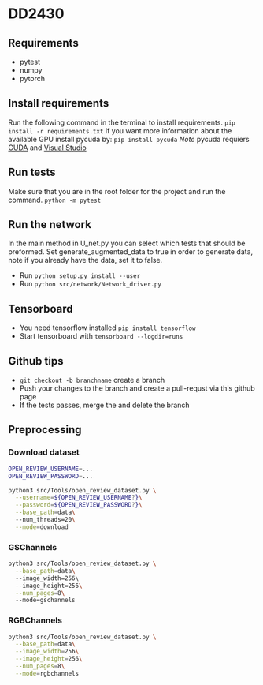 # DD2430


## Requirements
* pytest
* numpy
* pytorch

## Install requirements
Run the following command in the terminal to install requirements.
`pip install -r requirements.txt`
If you want more information about the available GPU install pycuda by:
`pip install pycuda`
*Note* pycuda requiers [CUDA](https://developer.nvidia.com/cuda-downloads) and [Visual Studio](https://visualstudio.microsoft.com/)

## Run tests 
Make sure that you are in the root folder for the project and run the command.
`python -m pytest`

## Run the network
In the main method in U_net.py you can select which tests that should be preformed. Set generate_augmented_data to true in order to generate data, note if you already have the data, set it to false.
* Run `python setup.py install --user`
* Run `python src/network/Network_driver.py`

## Tensorboard
* You need tensorflow installed `pip install tensorflow`
* Start tensorboard with `tensorboard --logdir=runs`

## Github tips
* `git checkout -b branchname` create a branch
* Push your changes to the branch and create a pull-requst via this github page
* If the tests passes, merge the and delete the branch


## Preprocessing

### Download dataset

```bash
OPEN_REVIEW_USERNAME=...
OPEN_REVIEW_PASSWORD=...

python3 src/Tools/open_review_dataset.py \
  --username=${OPEN_REVIEW_USERNAME?}\
  --password=${OPEN_REVIEW_PASSWORD?}\
  --base_path=data\  
  --num_threads=20\
  --mode=download   
```

### GSChannels

```bash
python3 src/Tools/open_review_dataset.py \
  --base_path=data\                   
  --image_width=256\                  
  --image_height=256\
  --num_pages=8\   
  --mode=gschannels
```

### RGBChannels

```bash
python3 src/Tools/open_review_dataset.py \
  --base_path=data\
  --image_width=256\
  --image_height=256\
  --num_pages=8\
  --mode=rgbchannels
```

